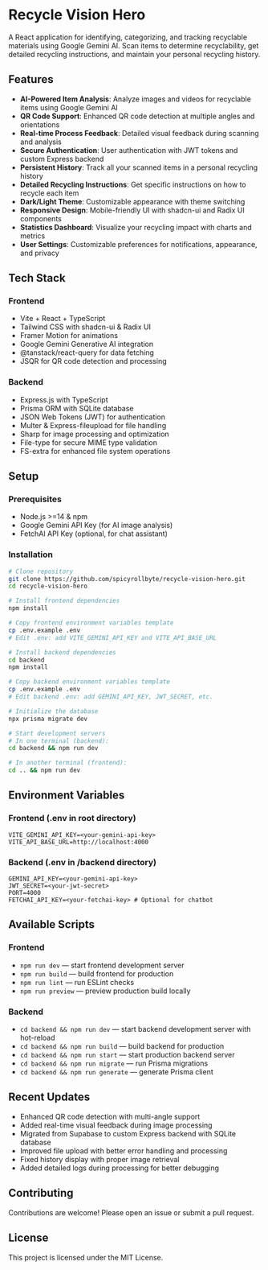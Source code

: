 # Recycle Vision Hero

A React application for identifying, categorizing, and tracking recyclable materials using Google Gemini AI. Scan items to determine recyclability, get detailed recycling instructions, and maintain your personal recycling history.

## Features

- **AI-Powered Item Analysis**: Analyze images and videos for recyclable items using Google Gemini AI
- **QR Code Support**: Enhanced QR code detection at multiple angles and orientations
- **Real-time Process Feedback**: Detailed visual feedback during scanning and analysis
- **Secure Authentication**: User authentication with JWT tokens and custom Express backend
- **Persistent History**: Track all your scanned items in a personal recycling history
- **Detailed Recycling Instructions**: Get specific instructions on how to recycle each item
- **Dark/Light Theme**: Customizable appearance with theme switching
- **Responsive Design**: Mobile-friendly UI with shadcn-ui and Radix UI components
- **Statistics Dashboard**: Visualize your recycling impact with charts and metrics
- **User Settings**: Customizable preferences for notifications, appearance, and privacy

## Tech Stack

### Frontend
- Vite + React + TypeScript
- Tailwind CSS with shadcn-ui & Radix UI
- Framer Motion for animations
- Google Gemini Generative AI integration
- @tanstack/react-query for data fetching
- JSQR for QR code detection and processing

### Backend
- Express.js with TypeScript
- Prisma ORM with SQLite database
- JSON Web Tokens (JWT) for authentication
- Multer & Express-fileupload for file handling
- Sharp for image processing and optimization
- File-type for secure MIME type validation
- FS-extra for enhanced file system operations

## Setup

### Prerequisites

- Node.js >=14 & npm
- Google Gemini API Key (for AI image analysis)
- FetchAI API Key (optional, for chat assistant)

### Installation

```bash
# Clone repository
git clone https://github.com/spicyrollbyte/recycle-vision-hero.git
cd recycle-vision-hero

# Install frontend dependencies
npm install

# Copy frontend environment variables template
cp .env.example .env
# Edit .env: add VITE_GEMINI_API_KEY and VITE_API_BASE_URL

# Install backend dependencies
cd backend
npm install

# Copy backend environment variables template
cp .env.example .env
# Edit backend .env: add GEMINI_API_KEY, JWT_SECRET, etc.

# Initialize the database
npx prisma migrate dev

# Start development servers
# In one terminal (backend):
cd backend && npm run dev

# In another terminal (frontend):
cd .. && npm run dev
```

## Environment Variables

### Frontend (.env in root directory)
```env
VITE_GEMINI_API_KEY=<your-gemini-api-key>
VITE_API_BASE_URL=http://localhost:4000
```

### Backend (.env in /backend directory)
```env
GEMINI_API_KEY=<your-gemini-api-key>
JWT_SECRET=<your-jwt-secret>
PORT=4000
FETCHAI_API_KEY=<your-fetchai-key> # Optional for chatbot
```

## Available Scripts

### Frontend
- `npm run dev` — start frontend development server
- `npm run build` — build frontend for production
- `npm run lint` — run ESLint checks
- `npm run preview` — preview production build locally

### Backend
- `cd backend && npm run dev` — start backend development server with hot-reload
- `cd backend && npm run build` — build backend for production
- `cd backend && npm run start` — start production backend server
- `cd backend && npm run migrate` — run Prisma migrations
- `cd backend && npm run generate` — generate Prisma client

## Recent Updates

- Enhanced QR code detection with multi-angle support
- Added real-time visual feedback during image processing
- Migrated from Supabase to custom Express backend with SQLite database
- Improved file upload with better error handling and processing
- Fixed history display with proper image retrieval
- Added detailed logs during processing for better debugging

## Contributing

Contributions are welcome! Please open an issue or submit a pull request.

## License

This project is licensed under the MIT License.
